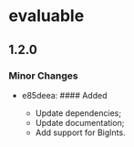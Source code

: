 # evaluable

## 1.2.0

### Minor Changes

- e85deea: #### Added

  - Update dependencies;
  - Update documentation;
  - Add support for BigInts.

